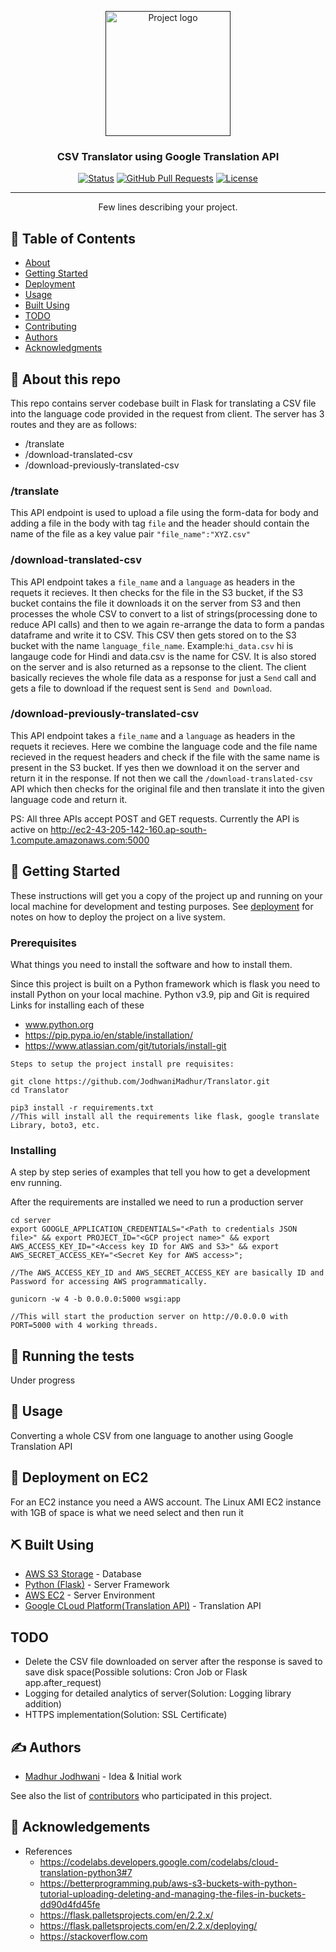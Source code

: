 <p align="center">
  <a href="" rel="noopener">
 <img width=200px height=200px src="https://miro.medium.com/max/512/0*vRWyllNNRZ7TCWTO.png" alt="Project logo"></a>
</p>

<h3 align="center">CSV Translator using Google Translation API</h3>

<div align="center">

[![Status](https://img.shields.io/badge/status-active-success.svg)]()
[![GitHub Pull Requests](https://img.shields.io/github/issues-pr/kylelobo/The-Documentation-Compendium.svg)](https://github.com/kylelobo/The-Documentation-Compendium/pulls)
[![License](https://img.shields.io/badge/license-MIT-blue.svg)](/LICENSE)

</div>

---

<p align="center"> Few lines describing your project.
    <br> 
</p>

## 📝 Table of Contents

- [About](#about)
- [Getting Started](#getting_started)
- [Deployment](#deployment)
- [Usage](#usage)
- [Built Using](#built_using)
- [TODO](#todo)
- [Contributing](../CONTRIBUTING.md)
- [Authors](#authors)
- [Acknowledgments](#acknowledgement)

## 🧐 About this repo<a name = "about"></a>

This repo contains server codebase built in Flask for translating a CSV file into the language code provided in the request from client.
The server has 3 routes and they are as follows:
- /translate
- /download-translated-csv
- /download-previously-translated-csv

### /translate
This API endpoint is used to upload a file using the form-data for body and adding a file in the body with tag ```file``` and the header should contain the name of the file as a key value pair ```"file_name":"XYZ.csv"```

### /download-translated-csv
This API endpoint takes a ```file_name``` and a ```language``` as headers in the requets it recieves. It then checks for the file in the S3 bucket, if the S3 bucket contains the file it downloads it on the server from S3 and then processes the whole CSV to convert to a list of strings(processing done to reduce API calls) and then to we again re-arrange the data to form a pandas dataframe and write it to CSV. This CSV then gets stored on to the S3 bucket with the name ```language_file_name```. 
Example:```hi_data.csv``` hi is langauge code for Hindi and data.csv is the name for CSV.
It is also stored on the server and is also returned as a repsonse to the client. The client basically recieves the whole file data as a response for just a ```Send``` call and gets a file to download if the request sent is ```Send and Download```.

### /download-previously-translated-csv
This API endpoint takes a ```file_name``` and a ```language``` as headers in the requets it recieves. Here we combine the language code and the file name recieved in the request headers and check if the file with the same name is present in the S3 bucket. If yes then we download it on the server and return it in the response. If not then we call the ```/download-translated-csv``` API which then checks for the original file and then translate it into the given language code and return it.

PS: All three APIs accept POST and GET requests. 
Currently the API is active on http://ec2-43-205-142-160.ap-south-1.compute.amazonaws.com:5000

## 🏁 Getting Started <a name = "getting_started"></a>

These instructions will get you a copy of the project up and running on your local machine for development and testing purposes. See [deployment](#deployment) for notes on how to deploy the project on a live system.

### Prerequisites

What things you need to install the software and how to install them.

Since this project is built on a Python framework which is flask you need to install Python on your local machine.
Python v3.9, pip and Git is required
Links for installing each of these
- www.python.org
- https://pip.pypa.io/en/stable/installation/
- https://www.atlassian.com/git/tutorials/install-git
```
Steps to setup the project install pre requisites:

git clone https://github.com/JodhwaniMadhur/Translator.git
cd Translator

pip3 install -r requirements.txt 
//This will install all the requirements like flask, google translate Library, boto3, etc.

```

### Installing

A step by step series of examples that tell you how to get a development env running.

After the requirements are installed we need to run a production server 
```
cd server
export GOOGLE_APPLICATION_CREDENTIALS="<Path to credentials JSON file>" && export PROJECT_ID="<GCP project name>" && export AWS_ACCESS_KEY_ID="<Access key ID for AWS and S3>" && export AWS_SECRET_ACCESS_KEY="<Secret Key for AWS access>";

//The AWS_ACCESS_KEY_ID and AWS_SECRET_ACCESS_KEY are basically ID and Password for accessing AWS programmatically.

gunicorn -w 4 -b 0.0.0.0:5000 wsgi:app

//This will start the production server on http://0.0.0.0 with PORT=5000 with 4 working threads.
```


## 🔧 Running the tests <a name = "tests"></a>

Under progress

## 🎈 Usage <a name="usage"></a>

Converting a whole CSV from one language to another using Google Translation API 

## 🚀 Deployment on EC2 <a name = "deployment"></a>

For an EC2 instance you need a AWS account. The Linux AMI EC2 instance with 1GB of space is what we need select and then run it 

## ⛏️ Built Using <a name = "built_using"></a>

- [AWS S3 Storage](https://aws.amazon.com/s3/) - Database
- [Python (Flask)](https://flask.palletsprojects.com/en/2.2.x/) - Server Framework
- [AWS EC2](https://aws.amazon.com/ec2/) - Server Environment
- [Google CLoud Platform(Translation API)](https://www.googleadservices.com/pagead/aclk?sa=L&ai=DChcSEwiiqtOXv775AhVODysKHSB-ANkYABABGgJzZg&ohost=www.google.com&cid=CAESbOD22wviP2AMThTtKv8peLO9hp-N0u-u5G9TqkWAnMmaWnPUTgDehB55WjqNAGP7QW_JLTYiQYMnILFiym2aThoqHVHk5SxGXhkWx4Jons7Ox79KO-mZp5cXEVpRF3XrDfytbHcMAnVXJx7AuA&sig=AOD64_05OG0bPYxCOgzH1_At9-DmaoczGw&q&adurl&ved=2ahUKEwjWysuXv775AhVm5nMBHWUuADcQ0Qx6BAgDEAE) - Translation API

## TODO <a name ="todo"></a>
- Delete the CSV file downloaded on server after the response is saved to save disk space(Possible solutions: Cron Job or Flask app.after_request)
- Logging for detailed analytics of server(Solution: Logging library addition)
- HTTPS implementation(Solution: SSL Certificate)

## ✍️ Authors <a name = "authors"></a>

- [Madhur Jodhwani](https://github.com/JodhwaniMadhur) - Idea & Initial work

See also the list of [contributors](https://github.com/kylelobo/The-Documentation-Compendium/contributors) who participated in this project.

## 🎉 Acknowledgements <a name = "acknowledgement"></a>
- References
  - https://codelabs.developers.google.com/codelabs/cloud-translation-python3#7
  - https://betterprogramming.pub/aws-s3-buckets-with-python-tutorial-uploading-deleting-and-managing-the-files-in-buckets-dd90d4fd45fe
  - https://flask.palletsprojects.com/en/2.2.x/
  - https://flask.palletsprojects.com/en/2.2.x/deploying/
  - https://stackoverflow.com
